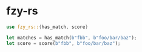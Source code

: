 # fzy-rs

```rust
use fzy_rs::{has_match, score}

let matches = has_match(b"fbb", b"foo/bar/baz");
let score = score(b"fbb", b"foo/bar/baz");
```
